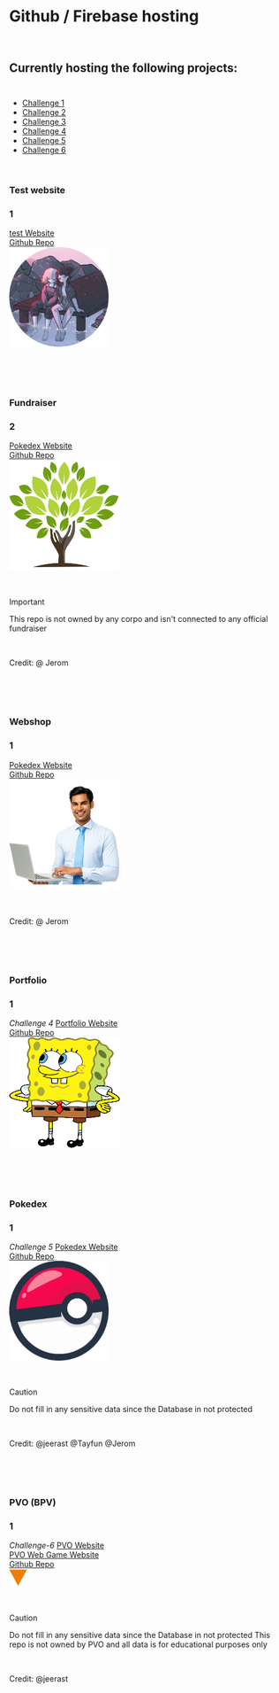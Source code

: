 # Github / Firebase hosting<br><br>

## Currently hosting the following projects:<br><br>
- [Challenge 1](#1)
- [Challenge 2](#2)
- [Challenge 3](#3)
- [Challenge 4](#4)
- [Challenge 5](#5)
- [Challenge 6](#6)

<br>

### Test website<br>
### 1<br>
[test Website](https://tijl-pleuger-vista.github.io/website.github.io/public/test/)<br>
[Github Repo](https://github.com/Tijl-Pleuger-Vista/project-1)<br>
![Picture of a pokemon](test.png)<br>

<br><br><br>

### Fundraiser<br>
### 2<br>
[Pokedex Website](https://tijl-pleuger-vista.github.io/website.github.io/public/team-trees/)<br>
[Github Repo](https://github.com/Tijl-Pleuger-Vista/project-2)<br>
![Picture of a pokemon](teamtree.png)<br>

<br>

> [!IMPORTANT]
> This repo is not owned by any corpo and isn't connected to any official fundraiser

<br>

Credit: 
@ Jerom

<br><br><br>

### Webshop<br>
### 1<br>
[Pokedex Website](https://tijl-pleuger-vista.github.io/website.github.io/public/webshop/)<br>
[Github Repo](https://github.com/Tijl-Pleuger-Vista/project-3)<br>
![Picture of a man in a suit](webshop.png)<br>

<br>

Credit: 
@ Jerom

<br><br><br>

### Portfolio<br>
### 1<br>
*Challenge 4*
[Portfolio Website](https://headbodyscript.github.io/ign-index)<br>
[Github Repo](https://github.com/Tijl-Pleuger-Vista/project-4)<br>
![The HeadBodyScript Logo](portfolio.png)<br>

<br><br><br>

### Pokedex<br>
### 1<br>
*Challenge 5*
[Pokedex Website](https://tijl-pleuger-vista.github.io/website.github.io/public/pokedex/)<br>
[Github Repo](https://github.com/Tijl-Pleuger-Vista/project-5)<br>
![Picture of a pokemon](pokedex.png)<br>

<br>

> [!CAUTION]
> Do not fill in any sensitive data since the Database in not protected

<br>

Credit: 
@jeerast @Tayfun @Jerom

<br><br><br>

### PVO (BPV)<br>
### 1<br>
*Challenge-6*
[PVO Website](https://tijl-pleuger-vista.github.io/website.github.io/public/leet-handbook/)<br>
[PVO Web Game Website](https://tijl-pleuger-vista.github.io/website.github.io/public/leet-game/)<br>
[Github Repo](https://github.com/Tijl-Pleuger-Vista/project-6)<br>
![Logo from PVO](pvo.png)<br>

<br>

> [!CAUTION]
> Do not fill in any sensitive data since the Database in not protected
> This repo is not owned by PVO and all data is for educational purposes only

<br>

Credit: 
@jeerast
